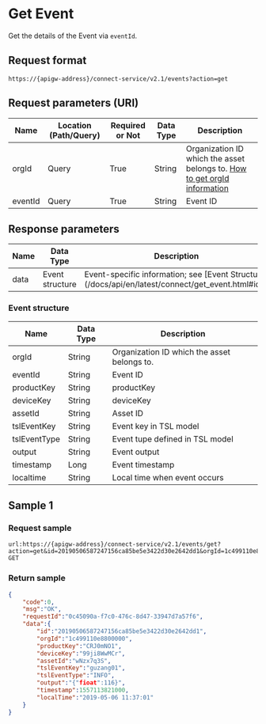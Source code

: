 # Get Event



Get the details of the Event via `eventId`.

## Request format

```
https://{apigw-address}/connect-service/v2.1/events?action=get
```

## Request parameters (URI)

| Name | Location (Path/Query) | Required or Not | Data Type | Description |
|---------------|------------------|----------|-----------|--------------|
| orgId         | Query            | True     | String    | Organization ID which the asset belongs to. [How to get orgId information](/docs/api/en/latest/api_faqs#how-to-get-orgid-information-orgid)                |
| eventId        | Query| True         | String    |Event ID |



## Response parameters

| Name | Data Type | Description |
|-------------|-------------------|-----------------------------|
| data | Event structure | Event-specific information; see [Event Structure] (/docs/api/en/latest/connect/get_event.html#id3) |


### Event structure

| Name | Data Type | Description |
|-------------|-------------------|-----------------------------|
| orgId         | String    | Organization ID which the asset belongs to. |
| eventId         | String    |Event ID |
| productKey   | String         | productKey              |
| deviceKey    | String         | deviceKey               |
| assetId     | String         | Asset ID                  |
| tslEventKey  | String         | Event key in TSL model      |
| tslEventType | String         | Event tupe defined in TSL model |
| output      | String         | Event output              |
| timestamp   | Long           | Event timestamp          |
| localtime   | String         | Local time when event occurs       |


## Sample 1

### Request sample

```
url:https://{apigw-address}/connect-service/v2.1/events/get?action=get&id=20190506587247156ca85be5e3422d30e2642dd1&orgId=1c499110e8800000
GET
```

### Return sample

```json
{
    "code":0,
    "msg":"OK",
    "requestId":"0c45090a-f7c0-476c-8d47-33947d7a57f6",
    "data":{
        "id":"20190506587247156ca85be5e3422d30e2642dd1",
        "orgId":"1c499110e8800000",
        "productKey":"CRJ0mNO1",
        "deviceKey":"99ji8WwMCr",
        "assetId":"wNzx7q3S",
        "tslEventKey":"guzang01",
        "tslEventType":"INFO",
        "output":"{"fioat":116}",
        "timestamp":1557113821000,
        "localTime":"2019-05-06 11:37:01"
    }
}
```

